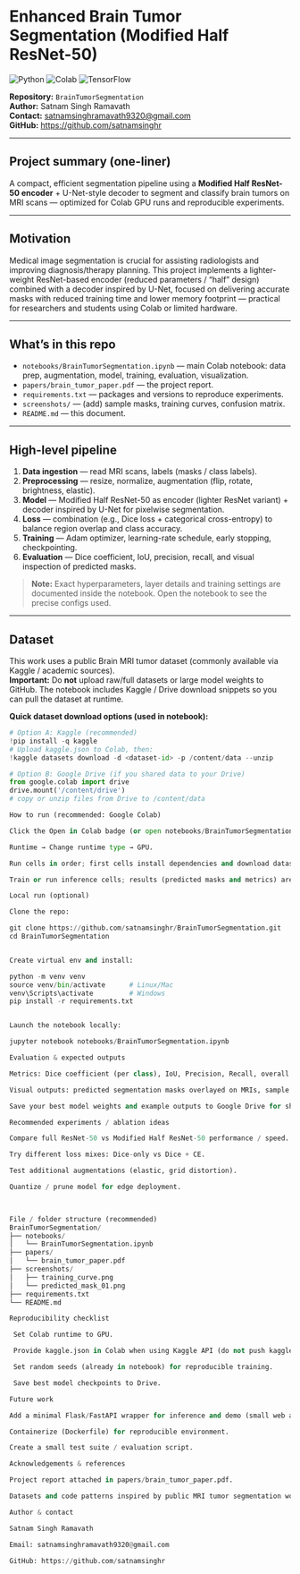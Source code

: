 # Enhanced Brain Tumor Segmentation (Modified Half ResNet-50)

![Python](https://img.shields.io/badge/Python-3.8%2B-blue)
![Colab](https://img.shields.io/badge/Google%20Colab-ready-orange)
![TensorFlow](https://img.shields.io/badge/TensorFlow-2.x-orange)

**Repository:** `BrainTumorSegmentation`  
**Author:** Satnam Singh Ramavath  
**Contact:** satnamsinghramavath9320@gmail.com  
**GitHub:** https://github.com/satnamsinghr

---

## Project summary (one-liner)
A compact, efficient segmentation pipeline using a **Modified Half ResNet-50 encoder** + U-Net-style decoder to segment and classify brain tumors on MRI scans — optimized for Colab GPU runs and reproducible experiments.

---

## Motivation
Medical image segmentation is crucial for assisting radiologists and improving diagnosis/therapy planning. This project implements a lighter-weight ResNet-based encoder (reduced parameters / “half” design) combined with a decoder inspired by U-Net, focused on delivering accurate masks with reduced training time and lower memory footprint — practical for researchers and students using Colab or limited hardware.

---

## What’s in this repo
- `notebooks/BrainTumorSegmentation.ipynb` — main Colab notebook: data prep, augmentation, model, training, evaluation, visualization.  
- `papers/brain_tumor_paper.pdf` — the project report.  
- `requirements.txt` — packages and versions to reproduce experiments.  
- `screenshots/` — (add) sample masks, training curves, confusion matrix.  
- `README.md` — this document.

---

## High-level pipeline
1. **Data ingestion** — read MRI scans, labels (masks / class labels).  
2. **Preprocessing** — resize, normalize, augmentation (flip, rotate, brightness, elastic).  
3. **Model** — Modified Half ResNet-50 as encoder (lighter ResNet variant) + decoder inspired by U-Net for pixelwise segmentation.  
4. **Loss** — combination (e.g., Dice loss + categorical cross-entropy) to balance region overlap and class accuracy.  
5. **Training** — Adam optimizer, learning-rate schedule, early stopping, checkpointing.  
6. **Evaluation** — Dice coefficient, IoU, precision, recall, and visual inspection of predicted masks.

> **Note:** Exact hyperparameters, layer details and training settings are documented inside the notebook. Open the notebook to see the precise configs used.

---

## Dataset
This work uses a public Brain MRI tumor dataset (commonly available via Kaggle / academic sources).  
**Important:** Do **not** upload raw/full datasets or large model weights to GitHub. The notebook includes Kaggle / Drive download snippets so you can pull the dataset at runtime.

**Quick dataset download options (used in notebook):**
```python
# Option A: Kaggle (recommended)
!pip install -q kaggle
# Upload kaggle.json to Colab, then:
!kaggle datasets download -d <dataset-id> -p /content/data --unzip

# Option B: Google Drive (if you shared data to your Drive)
from google.colab import drive
drive.mount('/content/drive')
# copy or unzip files from Drive to /content/data

How to run (recommended: Google Colab)

Click the Open in Colab badge (or open notebooks/BrainTumorSegmentation.ipynb in Colab).

Runtime → Change runtime type → GPU.

Run cells in order; first cells install dependencies and download dataset (Kaggle/Drive).

Train or run inference cells; results (predicted masks and metrics) are saved to the Colab session or Drive.

Local run (optional)

Clone the repo:

git clone https://github.com/satnamsinghr/BrainTumorSegmentation.git
cd BrainTumorSegmentation


Create virtual env and install:

python -m venv venv
source venv/bin/activate      # Linux/Mac
venv\Scripts\activate         # Windows
pip install -r requirements.txt


Launch the notebook locally:

jupyter notebook notebooks/BrainTumorSegmentation.ipynb

Evaluation & expected outputs

Metrics: Dice coefficient (per class), IoU, Precision, Recall, overall accuracy.

Visual outputs: predicted segmentation masks overlayed on MRIs, sample failure cases, loss/accuracy curves.

Save your best model weights and example outputs to Google Drive for sharing.

Recommended experiments / ablation ideas

Compare full ResNet-50 vs Modified Half ResNet-50 performance / speed.

Try different loss mixes: Dice-only vs Dice + CE.

Test additional augmentations (elastic, grid distortion).

Quantize / prune model for edge deployment.

 

File / folder structure (recommended)
BrainTumorSegmentation/
├── notebooks/
│   └── BrainTumorSegmentation.ipynb
├── papers/
│   └── brain_tumor_paper.pdf
├── screenshots/
│   ├── training_curve.png
│   └── predicted_mask_01.png
├── requirements.txt
└── README.md

Reproducibility checklist

 Set Colab runtime to GPU.

 Provide kaggle.json in Colab when using Kaggle API (do not push kaggle.json to repo).

 Set random seeds (already in notebook) for reproducible training.

 Save best model checkpoints to Drive.

Future work

Add a minimal Flask/FastAPI wrapper for inference and demo (small web app).

Containerize (Dockerfile) for reproducible environment.

Create a small test suite / evaluation script.

Acknowledgements & references

Project report attached in papers/brain_tumor_paper.pdf.

Datasets and code patterns inspired by public MRI tumor segmentation works and U-Net / ResNet literature.

Author & contact

Satnam Singh Ramavath

Email: satnamsinghramavath9320@gmail.com

GitHub: https://github.com/satnamsinghr
